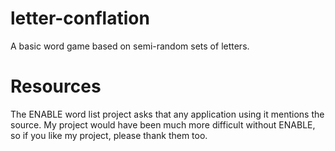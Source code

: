 # letter-conflation
A basic word game based on semi-random sets of letters.

# Resources
The ENABLE word list project asks that any application using it mentions the source. My project would have been much more difficult without ENABLE, so if you like my project, please thank them too.